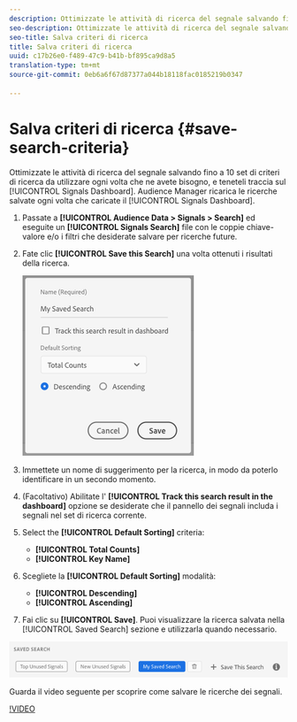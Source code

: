 ```yaml
---
description: Ottimizzate le attività di ricerca del segnale salvando fino a 10 set di criteri di ricerca da utilizzare ogni volta che ne avete bisogno, e teneteli traccia sul dashboard. Audience Manager ricarica le ricerche salvate ogni volta che caricate il dashboard.
seo-description: Ottimizzate le attività di ricerca del segnale salvando fino a 10 set di criteri di ricerca da utilizzare ogni volta che ne avete bisogno, e teneteli traccia sul dashboard. Audience Manager ricarica le ricerche salvate ogni volta che caricate il dashboard.
seo-title: Salva criteri di ricerca
title: Salva criteri di ricerca
uuid: c17b26e0-f489-47c9-b41b-bf895ca9d8a5
translation-type: tm+mt
source-git-commit: 0eb6a6f67d87377a044b18118fac0185219b0347

---
```



# Salva criteri di ricerca {#save-search-criteria}

Ottimizzate le attività di ricerca del segnale salvando fino a 10 set di criteri di ricerca da utilizzare ogni volta che ne avete bisogno, e teneteli traccia sul [!UICONTROL Signals Dashboard]. Audience Manager ricarica le ricerche salvate ogni volta che caricate il [!UICONTROL Signals Dashboard].

1. Passate a **[!UICONTROL Audience Data > Signals > Search]** ed eseguite un **[!UICONTROL Signals Search]** file con le coppie chiave-valore e/o i filtri che desiderate salvare per ricerche future.
1. Fate clic **[!UICONTROL Save this Search]** una volta ottenuti i risultati della ricerca.

   ![Risultato del passaggio](assets/save-search-criteria.png)
1. Immettete un nome di suggerimento per la ricerca, in modo da poterlo identificare in un secondo momento.
1. (Facoltativo) Abilitate l' **[!UICONTROL Track this search result in the dashboard]** opzione se desiderate che il pannello dei segnali includa i segnali nel set di ricerca corrente.
1. Select the **[!UICONTROL Default Sorting]** criteria:
   * **[!UICONTROL Total Counts]**
   * **[!UICONTROL Key Name]**
1. Scegliete la **[!UICONTROL Default Sorting]** modalità:
   * **[!UICONTROL Descending]**
   * **[!UICONTROL Ascending]**
1. Fai clic su **[!UICONTROL Save]**. Puoi visualizzare la ricerca salvata nella [!UICONTROL Saved Search] sezione e utilizzarla quando necessario.

![ricerca salvata](assets/saved-search.png)

Guarda il video seguente per scoprire come salvare le ricerche dei segnali.

[!VIDEO](https://video.tv.adobe.com/v/25147/?captions=ita)
